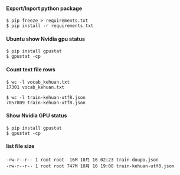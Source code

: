 #### Export/Inport python package
```
$ pip freeze > requirements.txt
$ pip install -r requirements.txt
```
#### Ubuntu show Nvidia gpu status
```
$ pip install gpustat
$ gpustat -cp
```
#### Count text file rows
``` 
$ wc -l vocab_kehuan.txt
17301 vocab_kehuan.txt

$ wc -l train-kehuan-utf8.json
7057809 train-kehuan-utf8.json
```

#### Show Nvidia GPU status
```
$ pip install gpustat
$ gpustat -cp
```

#### list file size
```ls -lh
-rw-r--r-- 1 root root  16M 10月 16 02:23 train-doupo.json
-rw-r--r-- 1 root root 747M 10月 16 19:08 train-kehuan-utf8.json
```
